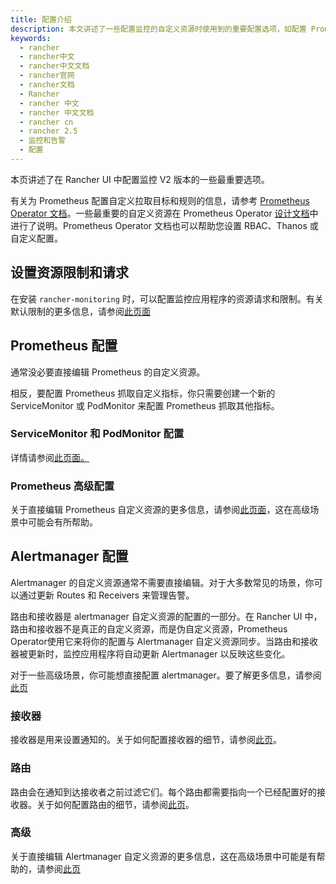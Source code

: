 ```yaml
---
title: 配置介绍
description: 本文讲述了一些配置监控的自定义资源时使用到的重要配置选项，如配置 Prometheus、为通知添加 CA 证书和配置拉取参数，并且提供了示例代码。
keywords:
  - rancher
  - rancher中文
  - rancher中文文档
  - rancher官网
  - rancher文档
  - Rancher
  - rancher 中文
  - rancher 中文文档
  - rancher cn
  - rancher 2.5
  - 监控和告警
  - 配置
---
```


本页讲述了在 Rancher UI 中配置监控 V2 版本的一些最重要选项。

有关为 Prometheus 配置自定义拉取目标和规则的信息，请参考 [Prometheus Operator 文档](https://github.com/prometheus-operator/prometheus-operator)。一些最重要的自定义资源在 Prometheus Operator [设计文档](https://github.com/prometheus-operator/prometheus-operator/blob/master/Documentation/design.md)中进行了说明。Prometheus Operator 文档也可以帮助您设置 RBAC、Thanos 或自定义配置。

## 设置资源限制和请求

在安装 `rancher-monitoring` 时，可以配置监控应用程序的资源请求和限制。有关默认限制的更多信息，请参阅[此页面](/docs/rancher2.5/monitoring-alerting/configuration/helm-chart-options/_index#配置资源限制和请求)

## Prometheus 配置

通常没必要直接编辑 Prometheus 的自定义资源。

相反，要配置 Prometheus 抓取自定义指标，你只需要创建一个新的 ServiceMonitor 或 PodMonitor 来配置 Prometheus 抓取其他指标。

### ServiceMonitor 和 PodMonitor 配置

详情请参阅[此页面。](./servicemonitor-podmonitor/_index)

### Prometheus 高级配置

关于直接编辑 Prometheus 自定义资源的更多信息，请参阅[此页面](./advanced/prometheus/_index)，这在高级场景中可能会有所帮助。

## Alertmanager 配置

Alertmanager 的自定义资源通常不需要直接编辑。对于大多数常见的场景，你可以通过更新 Routes 和 Receivers 来管理告警。

路由和接收器是 alertmanager 自定义资源的配置的一部分。在 Rancher UI 中，路由和接收器不是真正的自定义资源，而是伪自定义资源，Prometheus Operator使用它来将你的配置与 Alertmanager 自定义资源同步。当路由和接收器被更新时，监控应用程序将自动更新 Alertmanager 以反映这些变化。

对于一些高级场景，你可能想直接配置 alertmanager。要了解更多信息，请参阅[此页](./advanced/alertmanager/_index)

### 接收器

接收器是用来设置通知的。关于如何配置接收器的细节，请参阅[此页](./receiver/_index)。

### 路由

路由会在通知到达接收者之前过滤它们。每个路由都需要指向一个已经配置好的接收器。关于如何配置路由的细节，请参阅[此页](./route/_index)。

### 高级

关于直接编辑 Alertmanager 自定义资源的更多信息，这在高级场景中可能是有帮助的，请参阅[此页](./advanced/alertmanager/_index)
